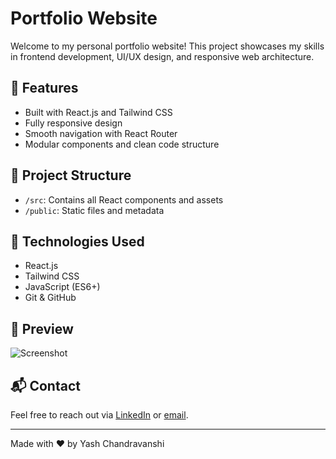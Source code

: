 # Portfolio Website

Welcome to my personal portfolio website! This project showcases my skills in frontend development, UI/UX design, and responsive web architecture.

## 🚀 Features

- Built with React.js and Tailwind CSS
- Fully responsive design
- Smooth navigation with React Router
- Modular components and clean code structure

## 📁 Project Structure

- `/src`: Contains all React components and assets
- `/public`: Static files and metadata

## 🧠 Technologies Used

- React.js
- Tailwind CSS
- JavaScript (ES6+)
- Git & GitHub

## 📸 Preview

![Screenshot](link-to-screenshot-if-any)

## 📬 Contact

Feel free to reach out via [LinkedIn](https://www.linkedin.com/in/yash-chandravanshi/) or [email](mailto:your-email@example.com).

---

Made with ❤️ by Yash Chandravanshi
